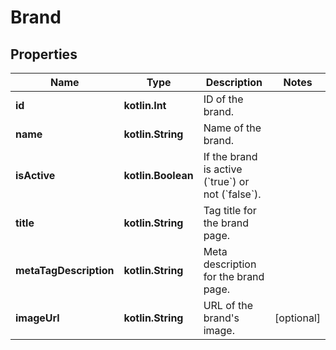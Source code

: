 
# Brand

## Properties
Name | Type | Description | Notes
------------ | ------------- | ------------- | -------------
**id** | **kotlin.Int** | ID of the brand. | 
**name** | **kotlin.String** | Name of the brand. | 
**isActive** | **kotlin.Boolean** | If the brand is active (&#x60;true&#x60;) or not (&#x60;false&#x60;). | 
**title** | **kotlin.String** | Tag title for the brand page. | 
**metaTagDescription** | **kotlin.String** | Meta description for the brand page. | 
**imageUrl** | **kotlin.String** | URL of the brand&#39;s image. |  [optional]



